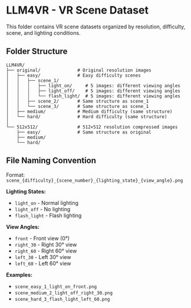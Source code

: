 # LLM4VR - VR Scene Dataset

This folder contains VR scene datasets organized by resolution, difficulty, scene, and lighting conditions.

## Folder Structure

```
LLM4VR/
├── original/              # Original resolution images
│   ├── easy/              # Easy difficulty scenes
│   │   ├── scene_1/
│   │   │   ├── light_on/     # 5 images: different viewing angles
│   │   │   ├── light_off/    # 5 images: different viewing angles  
│   │   │   └── flash_light/  # 5 images: different viewing angles
│   │   ├── scene_2/       # Same structure as scene_1
│   │   └── scene_3/       # Same structure as scene_1
│   ├── medium/            # Medium difficulty (same structure)
│   └── hard/              # Hard difficulty (same structure)
│
└── 512x512/               # 512×512 resolution compressed images
    ├── easy/              # Same structure as original
    ├── medium/
    └── hard/
```

## File Naming Convention

Format: `scene_{difficulty}_{scene_number}_{lighting_state}_{view_angle}.png`

**Lighting States:**
- `light_on` - Normal lighting
- `light_off` - No lighting
- `flash_light` - Flash lighting

**View Angles:**
- `front` - Front view (0°)
- `right_30` - Right 30° view
- `right_60` - Right 60° view  
- `left_30` - Left 30° view
- `left_60` - Left 60° view

**Examples:**
- `scene_easy_1_light_on_front.png`
- `scene_medium_2_light_off_right_30.png`
- `scene_hard_3_flash_light_left_60.png` 